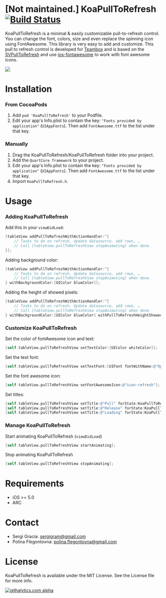 [Not maintained.]
KoaPullToRefresh [![Build Status](https://travis-ci.org/sergigracia/KoaPullToRefresh.png)](https://travis-ci.org/sergigracia/KoaPullToRefresh)
================
KoaPullToRefresh is a minimal & easily customizable pull-to-refresh control. You can change the font, colors, size and even replace the spinning icon using FontAwesome. This library is very easy to add and customize. This pull to refresh control is developed for [Teambox](http://teambox.com) and is based on the [SVPullToRefresh](https://github.com/samvermette/SVPullToRefresh) and use [ios-fontawesome](https://github.com/alexdrone/ios-fontawesome) to work with font awesome icons.

![](https://raw.github.com/sergigracia/KoaPullToRefresh/master/Resources/animatedDemo.gif)

Installation
============
### From CocoaPods
1. Add ```pod 'KoaPullToRefresh'``` to your Podfile.
2. Edit your app's Info.plist to contain the key: ```"Fonts provided by application"``` (```UIAppFonts```). Then add ```FontAwesome.ttf``` to the list under that key.

### Manually
1. Drag the KoaPullToRefresh/KoaPullToRefresh folder into your project.
2. Add the ```QuartCore framework``` to your project.
3. Edit your app's Info.plist to contain the key: ```"Fonts provided by application"``` (```UIAppFonts```). Then add ```FontAwesome.ttf``` to the list under that key.
4. Import ```KoaPullToRefresh.h```.

Usage
=====
### Adding KoaPullToRefresh
Add this in your ```viewDidLoad```:

```objective-c
[tableView addPullToRefreshWithActionHandler:^{
	// Tasks to do on refresh. Update datasource, add rows, …
	// Call [tableView.pullToRefreshView stopAnimating] when done.
}];
```

Adding background color:

```objective-c
[tableView addPullToRefreshWithActionHandler:^{
	// Tasks to do on refresh. Update datasource, add rows, …
	// Call [tableView.pullToRefreshView stopAnimating] when done.
} withBackgroundColor:[UIColor blueColor]];
```

Adding the height of showed pixels:

```objective-c
[tableView addPullToRefreshWithActionHandler:^{
	// Tasks to do on refresh. Update datasource, add rows, …
	// Call [tableView.pullToRefreshView stopAnimating] when done.
} withBackgroundColor:[UIColor blueColor] withPullToRefreshHeightShowed:2];
```

### Customize KoaPullToRefresh

Set the color of fontAwesome icon and text:

```objective-c
[self.tableView.pullToRefreshView setTextColor:[UIColor whiteColor]];
```

Set the text font:

```objective-c
[self.tableView.pullToRefreshView setTextFont:[UIFont fontWithName:@"OpenSans-Bold" size:14]];
```

Set the font awesome icon:

```objective-c
[self.tableView.pullToRefreshView setFontAwesomeIcon:@"icon-refresh"];
```

Set titles:

```objective-c
[self.tableView.pullToRefreshView setTitle:@"Pull" forState:KoaPullToRefreshStateStopped];
[self.tableView.pullToRefreshView setTitle:@"Release" forState:KoaPullToRefreshStateTriggered];
[self.tableView.pullToRefreshView setTitle:@"Loading" forState:KoaPullToRefreshStateLoading];
```

### Manage KoaPullToRefresh

Start animating KoaPullToRefresh (```viewDidLoad```)

```objective-c
[self.tableView.pullToRefreshView startAnimating];
```

Stop animating KoaPullToRefresh

```objective-c
[self.tableView.pullToRefreshView stopAnimating];
```

Requirements
============
* iOS >= 5.0
* ARC

Contact
=======
* Sergi Gracia: sergigram@gmail.com
* Polina Flegontovna: polina.flegontovna@gmail.com

License
=======
KoaPullToRefresh is available under the MIT License. See the License file for more info.

[![githalytics.com alpha](https://cruel-carlota.pagodabox.com/a2cc0b866193ddfa6f06c859bc7ef2ec "githalytics.com")](http://githalytics.com/sergigracia/KoaPullToRefresh)
